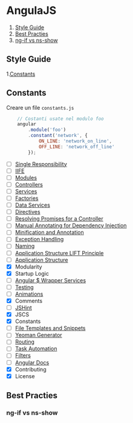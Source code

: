 # AngulaJS
1. [Style Guide](#style-guide)
1. [Best Practies](#best-practies)
  1. [ng-if vs ns-show](#ng-if-vs-ns-show)

## Style Guide
1.[Constants](#constants)

## Constants
Creare un file `constants.js`

```javascript
    // Costanti usate nel modulo foo
    angular
        .module('foo')
        .constant('network', {
            ON_LINE: 'network_on_line',
            OFF_LINE: 'network_off_line'
        });
```




- [ ] [Single Responsibility](#single-responsibility)
- [ ] [IIFE](#iife)
- [ ] [Modules](#modules)
- [ ] [Controllers](#controllers)
- [ ] [Services](#services)
- [ ] [Factories](#factories)
- [ ] [Data Services](#data-services)
- [ ] [Directives](#directives)
- [ ] [Resolving Promises for a Controller](#resolving-promises-for-a-controller)
- [ ] [Manual Annotating for Dependency Injection](#manual-annotating-for-dependency-injection)
- [ ] [Minification and Annotation](#minification-and-annotation)
- [ ] [Exception Handling](#exception-handling)
- [ ] [Naming](#naming)
- [ ] [Application Structure LIFT Principle](#application-structure-lift-principle)
- [ ] [Application Structure](#application-structure)
- [x] Modularity
- [x] Startup Logic
- [ ] [Angular $ Wrapper Services](#angular--wrapper-services)
- [ ] [Testing](#testing)
- [ ] [Animations](#animations)
- [x] Comments
- [ ] [JSHint](#js-hint)
- [x] JSCS
- [x] Constants
- [ ] [File Templates and Snippets](#file-templates-and-snippets)
- [ ] [Yeoman Generator](#yeoman-generator)
- [ ] [Routing](#routing)
- [ ] [Task Automation](#task-automation)
- [ ] [Filters](#filters)
- [ ] [Angular Docs](#angular-docs)
- [x] Contributing
- [x] License

## Best Practies
### ng-if vs ns-show
